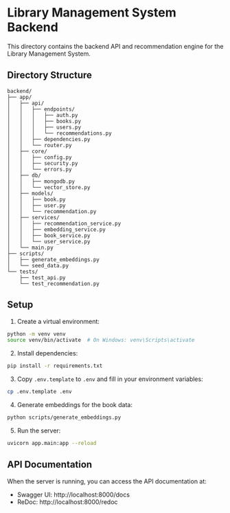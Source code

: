 # Library Management System Backend

This directory contains the backend API and recommendation engine for the Library Management System.

## Directory Structure

```
backend/
├── app/
│   ├── api/
│   │   ├── endpoints/
│   │   │   ├── auth.py
│   │   │   ├── books.py
│   │   │   ├── users.py
│   │   │   └── recommendations.py
│   │   ├── dependencies.py
│   │   └── router.py
│   ├── core/
│   │   ├── config.py
│   │   ├── security.py
│   │   └── errors.py
│   ├── db/
│   │   ├── mongodb.py
│   │   └── vector_store.py
│   ├── models/
│   │   ├── book.py
│   │   ├── user.py
│   │   └── recommendation.py
│   ├── services/
│   │   ├── recommendation_service.py
│   │   ├── embedding_service.py
│   │   ├── book_service.py
│   │   └── user_service.py
│   └── main.py
├── scripts/
│   ├── generate_embeddings.py
│   └── seed_data.py
└── tests/
    ├── test_api.py
    └── test_recommendation.py
```

## Setup

1. Create a virtual environment:
```bash
python -m venv venv
source venv/bin/activate  # On Windows: venv\Scripts\activate
```

2. Install dependencies:
```bash
pip install -r requirements.txt
```

3. Copy `.env.template` to `.env` and fill in your environment variables:
```bash
cp .env.template .env
```

4. Generate embeddings for the book data:
```bash
python scripts/generate_embeddings.py
```

5. Run the server:
```bash
uvicorn app.main:app --reload
```

## API Documentation

When the server is running, you can access the API documentation at:
- Swagger UI: http://localhost:8000/docs
- ReDoc: http://localhost:8000/redoc